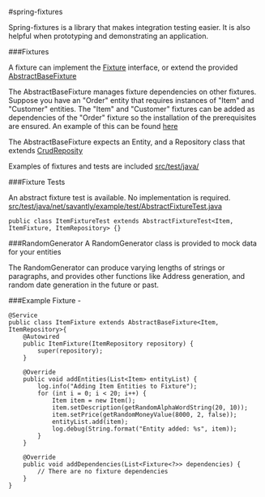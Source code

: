 #spring-fixtures

Spring-fixtures is a library that makes integration testing easier.
It is also helpful when prototyping and demonstrating an application.

###Fixtures

A fixture can implement the [Fixture](src/main/java/net/savantly/spring/fixture/Fixture.java) interface, or extend the provided [AbstractBaseFixture](src/main/java/net/savantly/spring/fixture/AbstractBaseFixture.java)

The AbstractBaseFixture manages fixture dependencies on other fixtures. Suppose you have an "Order" entity that requires instances of "Item" and "Customer" entities. The "Item" and "Customer" fixtures can be added as dependencies of the "Order" fixture so the installation of the prerequisites are ensured.
An example of this can be found [here](src/test/java/net/savantly/example/fixture/OrderFixture.java)


The AbstractBaseFixture expects an Entity, and a Repository class that extends [CrudReposity](http://docs.spring.io/spring-data/commons/docs/current/api/org/springframework/data/repository/CrudRepository.html)

Examples of fixtures and tests are included 
[src/test/java/](src/test/java/)

###Fixture Tests

An abstract fixture test is available. No implementation is required.
[src/test/java/net/savantly/example/test/AbstractFixtureTest.java](src/test/java/net/savantly/example/test/AbstractFixtureTest.java)

    public class ItemFixtureTest extends AbstractFixtureTest<Item, ItemFixture, ItemRepository> {}


###RandomGenerator
A RandomGenerator class is provided to mock data for your entities

The RandomGenerator can produce varying lengths of strings or paragraphs, and provides other functions like Address generation, and random date generation in the future or past. 




###Example Fixture -


    @Service
    public class ItemFixture extends AbstractBaseFixture<Item, ItemRepository>{
	    @Autowired
	    public ItemFixture(ItemRepository repository) {
	    	super(repository);
	    }
	
	    @Override
	    public void addEntities(List<Item> entityList) {
	    	log.info("Adding Item Entities to Fixture");
	    	for (int i = 0; i < 20; i++) {
	    		Item item = new Item();
	    		item.setDescription(getRandomAlphaWordString(20, 10));
	    		item.setPrice(getRandomMoneyValue(8000, 2, false));
	    		entityList.add(item);
	    		log.debug(String.format("Entity added: %s", item));
	    	}
	    }
	
	    @Override
	    public void addDependencies(List<Fixture<?>> dependencies) {
	    	// There are no fixture dependencies
	    }
    }
    
